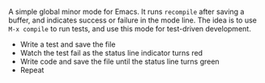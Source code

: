A simple global minor mode for Emacs. It runs `recompile` after saving
a buffer, and indicates success or failure in the mode line. The idea
is to use `M-x compile` to run tests, and use this mode for
test-driven development.

- Write a test and save the file
- Watch the test fail as the status line indicator turns red
- Write code and save the file until the status line turns green
- Repeat
